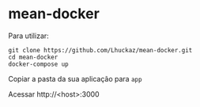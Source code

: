 # mean-docker

Para utilizar: 

    git clone https://github.com/Lhuckaz/mean-docker.git
    cd mean-docker
    docker-compose up
    
Copiar a pasta da sua aplicação para ```app```

Acessar http://\<host\>:3000
